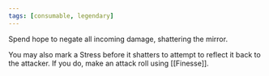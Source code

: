 ```yaml
---
tags: [consumable, legendary]
---
```

Spend hope to negate all incoming damage, shattering the mirror. 

You may also mark a Stress before it shatters to attempt to reflect it back to the attacker. If you do, make an attack roll using [[Finesse]].